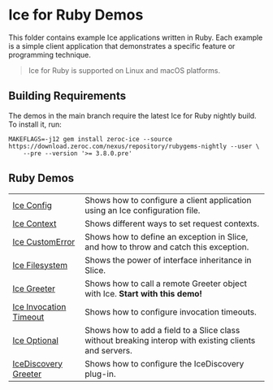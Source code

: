 # Ice for Ruby Demos

This folder contains example Ice applications written in Ruby. Each example is a simple client application that
demonstrates a specific feature or programming technique.

> Ice for Ruby is supported on Linux and macOS platforms.

## Building Requirements

The demos in the main branch require the latest Ice for Ruby nightly build. To install it, run:

```shell
MAKEFLAGS=-j12 gem install zeroc-ice --source https://download.zeroc.com/nexus/repository/rubygems-nightly --user \
    --pre --version '>= 3.8.0.pre'
```

## Ruby Demos

|                                                    |                                                                                                       |
|----------------------------------------------------|-------------------------------------------------------------------------------------------------------|
| [Ice Config](./Ice/config/)                        | Shows how to configure a client application using an Ice configuration file.                          |
| [Ice Context](./Ice/context/)                      | Shows different ways to set request contexts.                                                         |
| [Ice CustomError](./Ice/customError/)              | Shows how to define an exception in Slice, and how to throw and catch this exception.                 |
| [Ice Filesystem](./Ice/filesystem/)                | Shows the power of interface inheritance in Slice.                                                    |
| [Ice Greeter](./Ice/greeter/)                      | Shows how to call a remote Greeter object with Ice. **Start with this demo!**                         |
| [Ice Invocation Timeout](./Ice/invocationTimeout/) | Shows how to configure invocation timeouts.                                                           |
| [Ice Optional](./Ice/optional/)                    | Shows how to add a field to a Slice class without breaking interop with existing clients and servers. |
| [IceDiscovery Greeter](./IceDiscovery/greeter/)    | Shows how to configure the IceDiscovery plug-in.                                                      |
